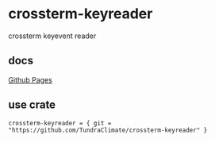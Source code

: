 # crossterm-keyreader

crossterm keyevent reader

## docs

[Github Pages](https://tundraclimate.github.io/crossterm-keyreader/crossterm_keyreader/)

## use crate

```
crossterm-keyreader = { git = "https://github.com/TundraClimate/crossterm-keyreader" }
```
